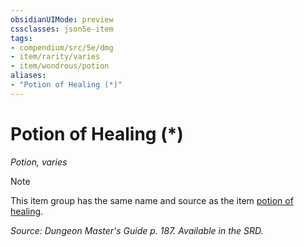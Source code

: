 ```yaml
---
obsidianUIMode: preview
cssclasses: json5e-item
tags:
- compendium/src/5e/dmg
- item/rarity/varies
- item/wondrous/potion
aliases: 
- "Potion of Healing (*)"
---
```

# Potion of Healing (*)
*Potion, varies*  


> [!note]
> This item group has the same name and source as the item [potion of healing](compendium/items/potion-of-healing.md).

*Source: Dungeon Master's Guide p. 187. Available in the SRD.*